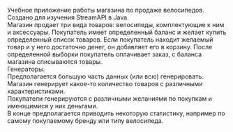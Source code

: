  Учебное приложение работы магазина по продаже велосипедов. Создано для изучения StreamAPI в Java.  
 Магазин продает три вида товаров: велосипеды, комплектующие к ним и аксессуары.
 Покупатель имеет определенный баланс и желает купить определенный список товаров.
 Если покупатель находит желаемый товар и у него достаточно денег, он добавляет его в корзину.
 После определенной выборки покупатель оплачивает заказ, с баланса магазина списываются товары.  
 Генераторы.  
 Предполагается большую часть данных (или всю) генерировать.  
 Магазин генерирует какое-то количество товаров с различными характеристиками.  
 Покупатели генерируются с различными желаниями по покупкам и имеющимися у них деньгами.  
 В конце предполагается приводить некоторую статистику, например по самому покупаемому бренду или типу велосипеда.